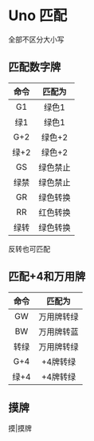 ﻿# Uno 匹配
全部不区分大小写

## 匹配数字牌
命令|匹配为
:--:|:--:
G1 | 绿色1
绿1 | 绿色1
G+2|绿色+2
绿+2 | 绿色+2
GS|绿色禁止
绿禁|绿色禁止
GR|绿色转换
RR|红色转换
绿转|绿色转换

反转也可匹配

## 匹配+4和万用牌
命令|匹配为
:--:|:--:
GW | 万用牌转绿
BW | 万用牌转蓝
转绿 | 万用牌转绿
G+4 | +4牌转绿
绿+4 | +4牌转绿

## 摸牌
摸|摸牌